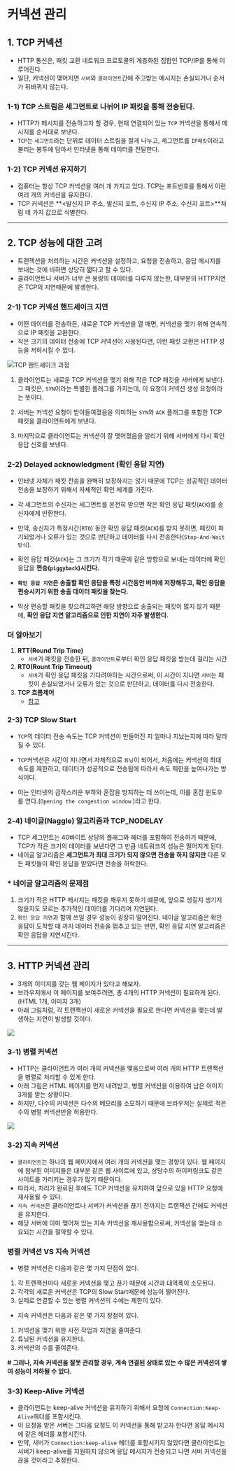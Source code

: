 # 커넥션 관리



## 1. TCP 커넥션

- HTTP 통신은, 패킷 교환 네트워크 프로토콜의 계층화된 집합인 TCP/IP를 통해 이루어진다.
- 일단, 커넥션이 맺어지면 `서버`와 `클라이언트`간에 주고받는 메시지는 손실되거나 순서가 뒤바뀌지 않는다.



### 1-1) TCP 스트림은 세그먼트로 나뉘어 IP 패킷을 통해 전송된다.

- HTTP가 메시지를 전송하고자 할 경우, 현재 연결되어 있는 `TCP` 커넥션을 통해서 메시지를 순서대로 보낸다.
- `TCP`는 `세그먼트`라는 단위로 데이터 스트림을 잘게 나누고, 세그먼트를 `IP패킷`이라고 불리는 봉투에 담아서 인터넷을 통해 데이터를 전달한다.



### 1-2) TCP 커넥션 유지하기

- 컴퓨터는 항상 TCP 커넥션을 여러 개 가지고 있다. TCP는 포트번호를 통해서 이런 여러 개의 커넥션을 유지한다.
- TCP 커넥션은 **<발신지 IP 주소, 발신지 포트, 수신지 IP 주소, 수신지 포트>**처럼 네 가지 값으로 식별한다.

---



## 2. TCP 성능에 대한 고려

- 트랜잭션을 처리하는 시간은 커넥션을 설정하고, 요청을 전송하고, 응답 메시지를 보내는 것에 비하면 상당히 짧다고 할 수 있다.
- 클라이언트나 서버가 너무 큰 용량의 데이터를 다루지 않는한, 대부분의 HTTP지연은 TCP의 지연때문에 발생한다.



### 2-1) TCP 커넥션 핸드셰이크 지연

- 어떤 데이터를 전송하든, 새로운 TCP 커넥션을 열 때면, 커넥션을 맺기 위해 연속적으로 IP 패킷을 교환한다.
- 작은 크기의 데이터 전송에 TCP 커넥션이 사용된다면, 이런 패킷 교환은 HTTP 성능을 저하시킬 수 있다.



![TCP 핸드셰이크 과정](https://img1.daumcdn.net/thumb/R720x0.q80/?scode=mtistory2&fname=http%3A%2F%2Fcfs4.tistory.com%2Fupload_control%2Fdownload.blog%3Ffhandle%3DYmxvZzQ1ODUxQGZzNC50aXN0b3J5LmNvbTovYXR0YWNoLzAvOS5wbmc%253D)

1) 클라이언트는 새로운 TCP 커넥션을 맺기 위해 작은 TCP 패킷을 서버에게 보낸다. 그 패킷은, `SYN`이라는 특별한 플래그를 가지는데, 이 요청이 커넥션 생성 요청이라는 뜻이다.

2) 서버는 커넥션 요청이 받아들여졌음을 의미하는 `SYN`와 `ACK` 플래그를 포함한 TCP 패킷을 클라이언트에게 보낸다.

3) 마지막으로 클라이언트는 커넥션이 잘 맺어졌음을 알리기 위해 서버에게 다시 확인 응답 신호를 보낸다.



### 2-2) Delayed acknowledgment (확인 응답 지연)

- 인터넷 자체가 패킷 전송을 완벽히 보장하지는 않기 때문에 TCP는 성공적인 데이터 전송을 보장하기 위해서 자체적인 확인 체계를 가진다.
- 각 세그먼트의 수신자는 세그먼트를 온전히 받으면 작은 확인 응답 패킷(`ACK`)를 송신자에게 반환한다.
- 만약, 송신자가 특정시간(`RTO`) 동안  확인 응답 패킷(`ACK`)를 받지 못하면, 패킷이 파기되었거나 오류가 있는 것으로 판단하고 데이터를 다시 전송한다(`Stop-And-Wait 방식`).
- 확인 응답 패킷(`ACK`)는 그 크기가 작기 때문에 같은 방향으로 보내는 데이터에 확인응답을 **편승(`piggyback`)시킨다.**

- **`확인 응답 지연`은 송출할 확인 응답을 특정 시간동안 버퍼에 저장해두고, 확인 응답을 편승시키기 위한 송출 데이터 패킷을 찾는다.**
- 막상 편승할 패킷을 찾으려고하면 해당 방향으로 송출되는 패킷이 많지 않기 때문에, **확인 응답 지연 알고리즘으로 인한 지연이 자주 발생한다.**



### **더 알아보기**

1. **RTT(Round Trip Time)**
   - `서버`가 패킷을 전송한 뒤, `클라이언트`로부터 확인 응답 패킷을 받는데 걸리는 시간
2. **RTO(Rount Trip Timeout)**
   - `서버`가 확인 응답 패킷을 기다려야하는 시간으로써, 이 시간이 지나면 `서버`는 패킷이 손실되었거나 오류가 있는 것으로 판단하고, 데이터를 다시 전송한다.
3. **TCP 흐름제어**
   - [참고](https://github.com/ghkvud2/TIL/blob/master/http/TCP%20%ED%9D%90%EB%A6%84%EC%A0%9C%EC%96%B4%EC%99%80%20%ED%98%BC%EC%9E%A1%EC%A0%9C%EC%96%B4.md)



### 2-3) TCP Slow Start

- `TCP`의 데이터 전송 속도는 TCP 커넥션이 만들어진 지 얼마나 지났는지에 따라 달라질 수 있다.

- `TCP`커넥션은 시간이 지나면서 자체적으로 `튜닝`이 되어서, 처음에는 커넥션의 최대 속도를 제한하고, 데이터가 성공적으로 전송됨에 따라서 속도 제한을 높여나가는 방식이다.

- 이는 인터넷의 급작스러운 부하와 혼잡을 방지하는 데 쓰이는데, 이를 혼잡 윈도우를 연다.(`Opening the congestion window` )라고 한다.

  

### 2-4) 네이글(Naggle) 알고리즘과 TCP_NODELAY

- TCP 세그먼트는 40바이트 상당의 플래그와 헤더를 포함하여 전송하기 때문에, TCP가 작은 크기의 데이터를 보낸다면 그 만큼 네트워크의 성능은 떨어지게 된다.
- 네이글 알고리즘은 **세그먼트가 최대 크기가 되지 않으면 전송을 하지 않지만** 다른 모든 패킷들이 확인 응답을 받았다면 전송을 허락한다.

### * 네이글 알고리즘의 문제점

1. 크기가 작은 HTTP 메시지는 패킷을 채우지 못하기 떄문에, 앞으로 생길지 생기지 않을지도 모르는 추가적인 데이터를 기다리며 지연된다.
2. `확인 응답 지연`과 함께 쓰일 경우 성능이 굉장히 떨어진다. 네이글 알고리즘은 확인 응답이 도착할 때 까지 데이터 전송을 멈추고 있는 반면, 확인 응답 지연 알고리즘은 확인 응답을 지연시킨다.

---



## 3. HTTP 커넥션 관리

- 3개의 이미지를 갖는 웹 페이지가 있다고 해보자.
- 브라우저에서 이 페이지를 보여주려면, 총 4개의 HTTP 커넥션이 필요하게 된다. (HTML 1개, 이미지 3개)
- 아래 그림처럼, 각 트랜잭션이 새로운 커넥션을 필요로 한다면 커넥션을 맺는데 발생하는 지연이 발생할 것이다.

![](https://t1.daumcdn.net/cfile/tistory/256BF84258DCA96E11)



### 3-1) 병렬 커넥션

- HTTP는 클라이언트가 여러 개의 커넥션을 맺음으로써 여러 개의 HTTP 트랜잭션을 병렬로 처리할 수 있게 한다.
- 아래 그림은 HTML 페이지를 먼저 내려받고, 병렬 커넥션을 이용하여 남은 이미지 3개를 받는 상황이다.
- 하지만, 다수의 커넥션은 다수의 메모리를 소모하기 때문에 브라우저는 실제로 적은 수의 병렬 커넥션만을 허용한다.

![](https://t1.daumcdn.net/cfile/tistory/2662FA4658DCB36C1C)



### 3-2) 지속 커넥션

- `클라이언트`는 하나의 웹 페이지에서 여러 개의 커넥션을 맺는 경향이 있다. 웹 페이지에 첨부된 이미지들은 대부분 같은 웹 사이트에 있고, 상당수의 하이퍼링크도 같은 사이트를 가리키는 경우가 많기 때문이다.
- 따라서, 처리가 완료된 후에도 TCP 커넥션을 유지하여 앞으로 있을 HTTP 요청에 재사용될 수 있다.
- `지속 커넥션`은 클라이언트나 서버가 커넥션을 끊기 전까지는 트랜잭션 간에도 커넥션을 유지한다.
- 해당 서버에 이미 맺어져 있는 지속 커넥션을 재사용함으로써, 커넥션을 맺는데 소요되는 시간을 절약할 수 있다.



### 병렬 커넥션 VS 지속 커넥션

- 병렬 커넥션은 다음과 같은 몇 가지 단점이 있다.

1. 각 트랜잭션마다 새로운 커넥션을 맺고 끊기 때문에 시간과 대역폭이 소모된다.
2. 각각의 새로운 커넥션은 TCP의 Slow Start때문에 성능이 떨어진다.
3. 실제로 연결할 수 있는 병렬 커넥션의 수에는 제한이 있다.



- 지속 커넥션은 다음과 같은 몇 가지 장점이 있다.

1. 커넥션을 맺기 위한 사전 작업과 지연을 줄여준다.
2. 튜닝된 커넥션을 유지한다.
3. 커넥션의 수를 줄여준다.

**# 그러나, 지속 커넥션을 잘못 관리할 경우, 계속 연결된 상태로 있는 수 많은 커넥션이 쌓여 성능이 저하될 수 있다.**



### 3-3) Keep-Alive 커넥션

- 클라이언트는 keep-alive 커넥션을 유지하기 위해서 요청에 `Connection:Keep-Alive`헤더를 포함시킨다.
- 이 요청을 받은 서버는 그다음 요청도 이 커넥션을 통해 받고자 한다면 응답 메시지에 같은 헤더를 포함시킨다.
- 만약, 서버가 `Connection:keep-alive` 헤더를 포함시키지 않았다면 클라이언트는 서버가 keep-alive를 지원하지 않으며 응답 메시지가 전송되고 나면 서버 커넥션을 끊을 것이라고 추정한다.

